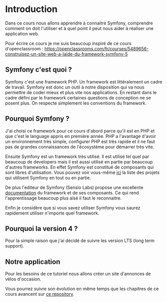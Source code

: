 # Introduction

Dans ce cours nous allons apprendre à connaitre Symfony, comprendre comment on doit l'utiliser et à quel point il peut nous aider à réaliser une application web.

Pour écrire ce cours je me suis beaucoup inspiré de ce cours d'openclassroom : https://openclassrooms.com/fr/courses/5489656-construisez-un-site-web-a-laide-du-framework-symfony-5

## Symfony c'est quoi ?
Symfony c'est une framework PHP. Un framework est littéralement un cadre de travail. Symfony est donc un outil à notre disposition qui va nous permettre de coder mieux et plus vite nos applications. En restant dans le cadre défini par le framework certaines questions de conception ne se posent plus. On respecte simplement les conventions du framework.

## Pourquoi Symfony ?
J'ai choisi ce framework pour ce cours d'abord parce qu'il est en PHP et que c'est le language appris en première année. PHP a l'avantage d'avoir un environnement très simple, configurer PHP est très rapide et il ne faut pas de grandes connaissances de l'écosystème pour démarrer très vite.

Ensuite Symfony est un framework très utilisé. Il est utilisé tel quel par beaucoup de developers mais il est aussi utilisé en partie par beaucoup d'autres frameworks. En effet Symfony est constitué de composants qui sont libres d'utilisation. Vous pouvez voir vous-même [ici](https://symfony.com/projects) la liste des projets qui utilisent Symfony en tout ou en partie.

De plus l'editeur de Symfony (Sensio Labs) propose une excellente [documentation](https://symfony.com/doc/current/index.html) du framework et de ses composants. Ce qui rend l'apprentissage beaucoup plus aisé il faut le reconnaitre. 

Enfin je considère que si vous savez utiliser Symfony vous saurez rapidement utiliser n'importe quel framework.


## Pourquoi la version 4 ?
Pour la simple raison que j'ai décidé de suivre les version LTS (long term support). 


## Notre application

Pour les besoins de ce tutoriel nous allons créer un site d'annonces de vélos d'occasion.

Vous pourrez suivre son évolution en même temps que les chapitres de ce cours avancent sur [ce repository]().
